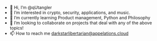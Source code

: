 - 👋 Hi, I’m @qUtangler
- 👀 I’m interested in crypto, security, applications, and music.
- 🌱 I’m currently learning Product management, Python and Philosophy
- 💞️ I’m looking to collaborate on projects that deal with any of the above topics!
- 📫 How to reach me darkstarlibertarian@appelations.cloud

<!---
qUtangler/qUtangler is a ✨ special ✨ repository because its `README.md` (this file) appears on your GitHub profile.
You can click the Preview link to take a look at your changes.
--->
